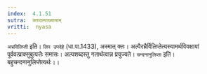 ```yaml
---
index:  4.1.51
sutra:  क्तादल्पाख्यायाम्
vritti:  nyasa
---
```


`अभ्रविलिप्ती` इति। `लिप उपदेहे` (धा.पा.1433), अस्मात् क्तः। अल्पैरभ्रैर्विलिप्तेत्यस्यामर्थविवक्षायां पूर्ववत्प्राक्सुबुत्पत्तेः समासः। अल्पशब्दस्तु गतार्थत्वान्न प्रयुज्यते। `चन्दनानुलिप्ता` इति। बहुचन्दनानुलिप्तेत्यर्थः।।

